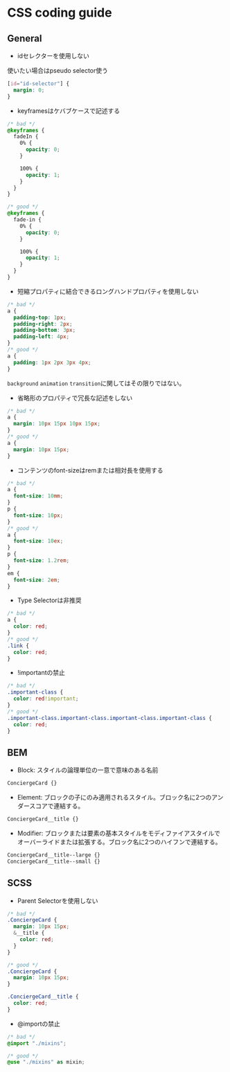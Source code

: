 # CSS coding guide

## General

- idセレクターを使用しない

使いたい場合はpseudo selector使う

```css
[id="id-selector"] {
  margin: 0;
}
```

- keyframesはケバブケースで記述する

```css
/* bad */
@keyframes {
  fadeIn {
    0% {
      opacity: 0;
    }

    100% {
      opacity: 1;
    }
  }
}

/* good */
@keyframes {
  fade-in {
    0% {
      opacity: 0;
    }

    100% {
      opacity: 1;
    }
  }
}
```

- 短縮プロパティに結合できるロングハンドプロパティを使用しない

```css
/* bad */
a {
  padding-top: 1px;
  padding-right: 2px;
  padding-bottom: 3px;
  padding-left: 4px;
}
/* good */
a {
  padding: 1px 2px 3px 4px;
}
```

`background` `animation`  `transition`に関してはその限りではない。

- 省略形のプロパティで冗長な記述をしない

```css
/* bad */
a {
  margin: 10px 15px 10px 15px;
}
/* good */
a {
  margin: 10px 15px;
}
```


- コンテンツのfont-sizeはremまたは相対長を使用する

```css
/* bad */
a {
  font-size: 10mm;
}
p {
  font-size: 10px;
}
/* good */
a {
  font-size: 10ex;
}
p {
  font-size: 1.2rem;
}
em {
  font-size: 2em;
}
```

- Type Selectorは非推奨

```css
/* bad */
a {
  color: red;
}
/* good */
.link {
  color: red;
}

```

- !importantの禁止

```css
/* bad */
.important-class {
  color: red!important;
}
/* good */
.important-class.important-class.important-class.important-class {
  color: red;
}

```

## BEM

- Block: スタイルの論理単位の一意で意味のある名前

```css
ConciergeCard {}
```

- Element: ブロックの子にのみ適用されるスタイル。ブロック名に2つのアンダースコアで連結する。

```css
ConciergeCard__title {}
```

- Modifier: ブロックまたは要素の基本スタイルをモディファイアスタイルでオーバーライドまたは拡張する。ブロック名に2つのハイフンで連結する。

```css
ConciergeCard__title--large {}
ConciergeCard__title--small {}
```

## SCSS

- Parent Selectorを使用しない

```scss
/* bad */
.ConciergeCard {
  margin: 10px 15px;
  &__title {
    color: red;
  }
}

/* good */
.ConciergeCard {
  margin: 10px 15px;
}

.ConciergeCard__title {
  color: red;
}
```

- @importの禁止

```scss
/* bad */
@import "./mixins";

/* good */
@use "./mixins" as mixin;
```
